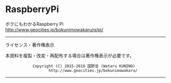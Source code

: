 # RaspberryPi


ボクにもわかるRaspberry Pi  
http://www.geocities.jp/bokunimowakaru/q/pi/

----------------------------------------------------------------
ライセンス・著作権表示

本資料を複製・改変・再配布する場合は著作権表示が必要です。

                Copyright (C) 2015-2016 国野亘 (Wataru KUNINO)
                       http://www.geocities.jp/bokunimowakaru/
----------------------------------------------------------------
